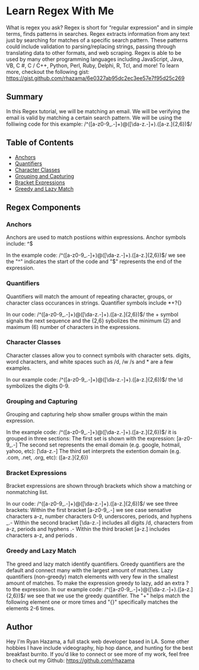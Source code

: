 # Learn Regex With Me
What is regex you ask? Regex is short for “regular expression” and in simple terms, finds patterns in searches. Regex extracts information from any text just by searching for matches of a specific search pattern. These patterns could include validation to parsing/replacing strings, passing through translating data to other formats, and web scraping. Regex is able to be used by many other programming languages including JavaScript, Java, VB, C #, C / C++, Python, Perl, Ruby, Delphi, R, Tcl, and more! 
To learn more, checkout the following gist: https://gist.github.com/rhazama/6e0327ab95dc2ec3ee57e7f95d25c269

## Summary
In this Regex tutorial, we will be matching an email. We will be verifying the email is valid by matching a certain search pattern. 
We will be using the folliwing code for this example: /^([a-z0-9_\.-]+)@([\da-z\.-]+)\.([a-z\.]{2,6})$/

## Table of Contents
- [Anchors](#anchors)
- [Quantifiers](#quantifiers)
- [Character Classes](#character-classes)
- [Grouping and Capturing](#grouping-and-capturing)
- [Bracket Expressions](#bracket-expressions)
- [Greedy and Lazy Match](#greedy-and-lazy-match)

## Regex Components

### Anchors
Anchors are used to match postiions within expressions. Anchor symbols include: ^$  

In the example code:  /^([a-z0-9_\.-]+)@([\da-z\.-]+)\.([a-z\.]{2,6})$/ we see the "^" indicates the start of the code and "$" represents the end of the expression.

### Quantifiers
Quantifiers will match the amount of repeating character, groups, or character class occurances in strings. Quantifier symbols include *+?{}  

In our code: /^([a-z0-9_\.-]+)@([\da-z\.-]+)\.([a-z\.]{2,6})$/ the + symbol signals the next sequence and the {2,6} sybolizes the minimum (2) and maximum (6) number of characters in the expressions.

### Character Classes
Character classes allow you to connect symbols with character sets. digits, word characters, and white spaces such as /d, /w /s and * are a few examples. 

In our example code: /^([a-z0-9_\.-]+)@([\da-z\.-]+)\.([a-z\.]{2,6})$/ the \d symbolizes the digits 0-9.

### Grouping and Capturing
Grouping and capturing help show smaller groups within the main expression. 

In the example code: /^([a-z0-9_\.-]+)@([\da-z\.-]+)\.([a-z\.]{2,6})$/ it is grouped in three sections:
The first set is shown with the expression: [a-z0-9_\.-]
The second set represents the email domain (e.g. google, hotmail, yahoo, etc): [\da-z\.-]
The third set interprets the extention domain (e.g. .com, .net, .org, etc): ([a-z\.]{2,6})

### Bracket Expressions
Bracket expressions are shown through brackets which show a matching or nonmatching list.

In our code: /^([a-z0-9_\.-]+)@([\da-z\.-]+)\.([a-z\.]{2,6})$/ we see three brackets:
Within the first bracket [a-z0-9_\.-] we see case sensative characters a-z, number characters 0-9, underscores, periods, and hyphens _.-
Within the second bracket [\da-z\.-] includes all digits /d, characters from a-z, periods and hyphens .-
Within the third bracket [a-z\.] includes characters a-z, and periods .

### Greedy and Lazy Match
The greed and lazy match identify quantifiers. Greedy quantifiers are the default and connect many with the largest amount of matches. Lazy quantifiers (non-greedy) match elements with very few in the smallest amount of matches. To make the expression greedy to lazy, add an extra ? to the expression.
In our example code: /^([a-z0-9_\.-]+)@([\da-z\.-]+)\.([a-z\.]{2,6})$/ we see that we use the greedy quantifier. The "+" helps match the following element one or more times and "{}" specifically matches the elements 2-6 times.

## Author
Hey I'm Ryan Hazama, a full stack web developer based in LA. Some other hobbies I have include videography, hip hop dance, and hunting for the best breakfast burrito. If you'd like to connect or see more of my work, feel free to check out my Github: https://github.com/rhazama
